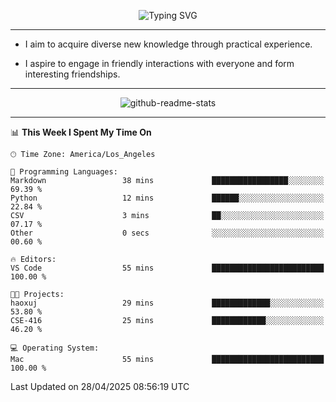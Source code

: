 <p align="center">
  <img src="https://readme-typing-svg.demolab.com?font=Fira+Code&weight=500&size=32&duration=2500&pause=1600&center=true&vCenter=true&random=false&width=1024&height=64&lines=Hi+there+%F0%9F%91%8B;I'm+delighted+you+could+make+it+here+%F0%9F%8E%89;I'm+Harry%2C+a+college+student+still+finding+my+way" alt="Typing SVG" />
</p>


---


- I aim to acquire diverse new knowledge through practical experience.

- I aspire to engage in friendly interactions with everyone and form interesting friendships.


---


<p align="center">
  <img src="https://github-readme-stats.vercel.app/api?username=Harry-Jing&show_icons=true" alt="github-readme-stats"/>
</p>


---

<!--START_SECTION:waka-->
📊 **This Week I Spent My Time On** 

```text
🕑︎ Time Zone: America/Los_Angeles

💬 Programming Languages: 
Markdown                 38 mins             █████████████████░░░░░░░░   69.39 % 
Python                   12 mins             ██████░░░░░░░░░░░░░░░░░░░   22.84 % 
CSV                      3 mins              ██░░░░░░░░░░░░░░░░░░░░░░░   07.17 % 
Other                    0 secs              ░░░░░░░░░░░░░░░░░░░░░░░░░   00.60 % 

🔥 Editors: 
VS Code                  55 mins             █████████████████████████   100.00 % 

🐱‍💻 Projects: 
haoxuj                   29 mins             █████████████░░░░░░░░░░░░   53.80 % 
CSE-416                  25 mins             ████████████░░░░░░░░░░░░░   46.20 % 

💻 Operating System: 
Mac                      55 mins             █████████████████████████   100.00 % 
```


 Last Updated on 28/04/2025 08:56:19 UTC
<!--END_SECTION:waka-->

